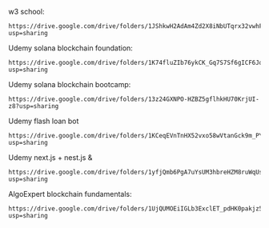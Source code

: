 w3 school: 

```
https://drive.google.com/drive/folders/1JShkwH2AdAm4Zd2X8iNbUTqrx32vwhFa?usp=sharing
```

Udemy solana blockchain foundation:
```
https://drive.google.com/drive/folders/1K74fluZIb76ykCK_Gq7S7Sf6gICF6Jo0?usp=sharing
```


Udemy solana blockchain bootcamp:

```
https://drive.google.com/drive/folders/13z24GXNPO-HZBZ5gflhkHU70KrjUI-z8?usp=sharing
```

Udemy flash loan bot
```
https://drive.google.com/drive/folders/1KCeqEVnTnHX52vxo58wVtanGck9m_PYl?usp=sharing
```

Udemy next.js + nest.js & 
```
https://drive.google.com/drive/folders/1yfjQmb6PgA7uYsUM3hbreHZM8ruWqUs1?usp=sharing
```

AlgoExpert blockchain fundamentals:
```
https://drive.google.com/drive/folders/1UjQUMOEiIGLb3ExclET_pdHK0pakjz5A?usp=sharing
```
